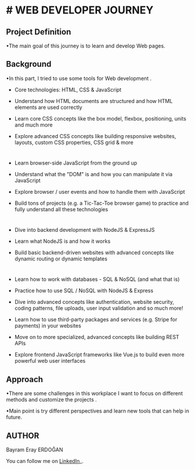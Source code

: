 
# # WEB DEVELOPER JOURNEY 


## Project Definition
•The main goal of this journey is to learn and develop Web pages. 



## Background

•In this part, I tried to use some tools for Web development . 

    
-   Core technologies: HTML, CSS & JavaScript
    
-   Understand how HTML documents are structured and how HTML elements are used correctly
    
-   Learn core CSS concepts like the box model, flexbox, positioning, units and much more
    
-   Explore advanced CSS concepts like building responsive websites, layouts, custom CSS properties, CSS grid & more
    #
-  Learn browser-side JavaScript from the ground up
    
-   Understand what the "DOM" is and how you can manipulate it via JavaScript
    
-   Explore browser / user events and how to handle them with JavaScript
    
-   Build tons of projects (e.g. a Tic-Tac-Toe browser game) to practice and fully understand all these technologies
      #
    
-   Dive into backend development with NodeJS & ExpressJS
    
-   Learn what NodeJS is and how it works
    
-   Build basic backend-driven websites with advanced concepts like dynamic routing or dynamic templates
     #
    
-   Learn how to work with databases - SQL & NoSQL (and what that is)
    
-   Practice how to use SQL / NoSQL with NodeJS & Express
    
-   Dive into advanced concepts like authentication, website security, coding patterns, file uploads, user input validation and so much more!
      
-   Learn how to use third-party packages and services (e.g. Stripe for payments) in your websites
    
-   Move on to more specialized, advanced concepts like building REST APIs
    
-   Explore frontend JavaScript frameworks like Vue.js to build even more powerful web user interfaces






## Approach


•There are some challenges in this workplace I want to focus on different methods and customize the projects .

•Main point is try different perspectives and learn new tools that can help in future. 




## AUTHOR
Bayram Eray ERDOĞAN   

You can follow me on  [LinkedIn](https://www.linkedin.com/in/bayram-eray-erdogan/)_.
